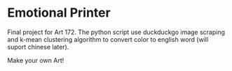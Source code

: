 # Emotional Printer

Final project for Art 172. The python script use duckduckgo image scraping and k-mean clustering algorithm to convert color to english word (will suport chinese later).

Make your own Art!
